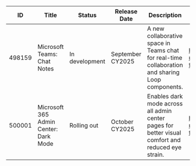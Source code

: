 | ID     | Title                                    | Status        | Release Date     | Description                                                                                                         | Link                                                                                                               | Instances                 |
|--------|------------------------------------------|---------------|------------------|---------------------------------------------------------------------------------------------------------------------|--------------------------------------------------------------------------------------------------------------------|---------------------------|
| 498159 | Microsoft Teams: Chat Notes              | In development| September CY2025 | A new collaborative space in Teams chat for real-time collaboration and sharing Loop components.                   | https://www.microsoft.com/en-us/microsoft-365/roadmap?featureid=498159                                             | GCC, Worldwide            |
| 500001 | Microsoft 365 Admin Center: Dark Mode    | Rolling out   | October CY2025   | Enables dark mode across all admin center pages for better visual comfort and reduced eye strain.                   | https://www.microsoft.com/en-us/microsoft-365/roadmap?featureid=500001                                             | Worldwide                 |

